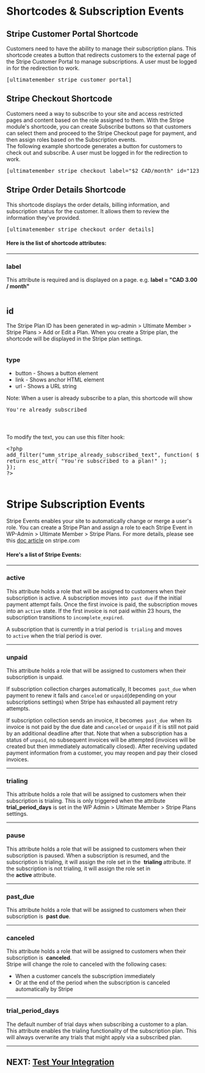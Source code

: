 # Shortcodes & Subscription Events
<h2>Stripe Customer Portal Shortcode</h2><p>
	 Customers need to have the ability to manage their subscription plans. This shortcode creates&nbsp;a button that redirects customers to the external page of the Stripe Customer Portal to manage subscriptions. A user must be logged in for the redirection to work.</p>
<pre>[ultimatemember_stripe_customer_portal]
</pre><h2>Stripe Checkout Shortcode</h2>
<div>
	Customers need a way to subscribe to your site and access restricted pages and content based on the role assigned to them. With the Stripe module's shortcode, you can create Subscribe buttons so that customers can select them and proceed to the Stripe Checkout page for payment, and then assign roles based on the Subscription events.
</div><div>
	The following example shortcode generates a button for customers to check out and subscribe. A user must be logged in for the redirection to work.
</div><pre>[ultimatemember_stripe_checkout label="$2 CAD/month" id="123"]
</pre><h2>Stripe Order Details Shortcode</h2><p>This shortcode displays the order details, billing information, and subscription status for the customer. It allows them&nbsp;to review the information they've provided.</p>
<pre>[ultimatemember_stripe_checkout_order_details]
</pre><h4> Here is the list of shortcode attributes:</h4><hr><h3> <strong>label</strong>&nbsp;</h3><p>
	 This attribute is required and is displayed on a page. e.g. 
	<strong>label = "CAD 3.00 / month"<br>
	</strong></p><p>
	<img class="noBdr" src="https://s3.amazonaws.com/helpscout.net/docs/assets/561c96629033600a7a36d662/images/6475df6867106052aab4ccf1/file-52z4Q9PXLF.png" alt="" style="display: block; margin: auto;"></p><h2><strong>id&nbsp;</strong></h2><p>
	The Stripe Plan ID has been generated in wp-admin &gt; Ultimate Member &gt; Stripe Plans &gt; Add or Edit a Plan. When you create a Stripe plan, the shortcode will be displayed in the Stripe plan settings.</p><p>
	<img class="noBdr" src="https://s3.amazonaws.com/helpscout.net/docs/assets/561c96629033600a7a36d662/images/6475e34b549b2b747a06a567/file-XkX7HnXT3I.png" alt="" style="display: block; margin: auto;"></p><h3>type</h3>
<div>
	<ul>
		<li>button - Shows a button element</li>
		<li>link - Shows anchor HTML element</li>
		<li>url - Shows a URL string</li>
	</ul>
	<div>
		Note: When a user is already subscribe to a plan, this shortcode will show
	</div></div>
<div>
	<pre>You're already subscribed
	</pre></div><h1></h1>
<div>
	To modify the text, you can use this filter hook:
</div><div>
	<pre>&lt;?php 
add_filter("umm_stripe_already_subscribed_text", function( $text ) {      
return esc_attr( "You're subscribed to a plan!" );
});  
?&gt;
	</pre></div><h1>Stripe Subscription Events</h1><p>
	Stripe Events enables your site to automatically change or merge a user's role. You can&nbsp;create a Stripe Plan and assign a role to each Stripe Event in WP-Admin &gt; Ultimate Member &gt; Stripe Plans. For more details, please see this 
	<a href="https://stripe.com/docs/billing/subscriptions/overview#subscription-statuses">doc article</a> on stripe.com</p><h4>
Here's a list of Stripe Events:</h4><hr><h3></h3><h3> <strong>active</strong>&nbsp;</h3><p>
	 This attribute holds a role that will be assigned to customers when their subscription is active. A subscription moves into&nbsp; 
	<code>past due</code>&nbsp;if the initial payment attempt fails. Once the first invoice is paid, the subscription moves into an&nbsp;<code>active</code>&nbsp;state. If the first invoice is not paid within 23 hours, the subscription transitions to&nbsp;<code>incomplete_expired</code>.&nbsp;</p><p>
	 A subscription that is currently in a trial period is&nbsp; 
	<code>trialing</code>&nbsp;and moves to&nbsp;<code>active</code>&nbsp;when the trial period is over.</p><hr><h3> <strong>unpaid</strong></h3><p>
	 This attribute holds a role that will be assigned to customers when their subscription is unpaid.</p><p>
	 If subscription collection charges automatically, It becomes&nbsp; 
	<code>past_due</code>&nbsp;when payment to renew it fails and&nbsp;<code>canceled</code>&nbsp;or&nbsp;<code>unpaid</code>(depending on your subscriptions settings) when Stripe has exhausted all payment retry attempts.</p><p>
	 If subscription collection sends an invoice,&nbsp;it becomes&nbsp; 
	<code>past_due </code>when its invoice is not paid by the due date and&nbsp;<code>canceled</code>&nbsp;or&nbsp;<code>unpaid</code>&nbsp;if it is still not paid by an additional deadline after that. Note that when a subscription has a status of&nbsp;<code>unpaid</code>, no subsequent invoices will be attempted (invoices will be created but then immediately automatically closed). After receiving updated payment information from a customer, you may reopen and pay their closed invoices.</p><hr><h3> <strong>trialing</strong>&nbsp;</h3><p>
	 This attribute holds a role that will be assigned to customers when their subscription is&nbsp;trialing. This is only triggered when the attribute 
	<strong>trial_period_days</strong>&nbsp;is set in the WP Admin &gt; Ultimate Member &gt; Stripe Plans settings.</p><hr><h3> <strong>pause</strong>&nbsp;</h3><p>
	 This attribute holds a role that will be assigned to customers when their subscription is&nbsp;paused. When a subscription is resumed, and the subscription is trialing, it will assign the role set in the&nbsp;
	<strong>trialing</strong>&nbsp;attribute. If the subscription is not trialing, it will assign the role set in the&nbsp;<strong>active</strong>&nbsp;attribute.</p><hr><h3> <strong>past_due</strong>&nbsp;</h3><p>
	 This attribute holds a role that will be assigned to customers when their subscription is&nbsp;
	<strong>past due</strong>.</p><hr><h3></h3><h3> <strong>canceled</strong>&nbsp;</h3><p>
	 This attribute holds a role that will be assigned to customers when their subscription is&nbsp;
	<strong>canceled</strong>.&nbsp;<br>
	Stripe will change the role to canceled with the following cases:</p><ul>
	
<li>When a customer cancels the subscription immediately</li>	
<li>Or at the end of the period when the subscription is canceled automatically by Stripe</li></ul><hr><h3> <strong>trial_period_days&nbsp;</strong></h3><p>
	 The default number of trial days when subscribing a customer to a plan. This attribute enables the trialing functionality of the subscription plan. This will always overwrite any trials that might apply via a subscribed plan.</p><hr><h2>NEXT: <a href="https://ultimatemember.github.io/docs-v3/um-stripe/article/1610-stripe---test-your-integration" style="font-family: inherit; font-size: 21px;">Test Your Integration</a></h2>
